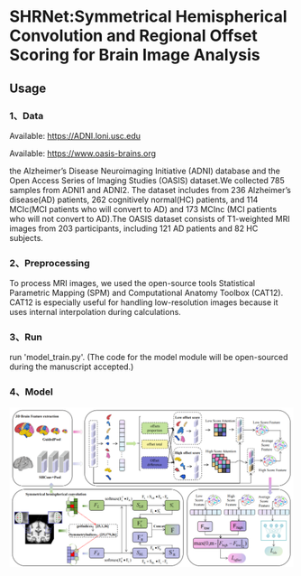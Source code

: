 # SHRNet:Symmetrical Hemispherical Convolution and Regional Offset Scoring for Brain Image Analysis
## Usage
### 1、Data
Available:  https://ADNI.loni.usc.edu

Available: https://www.oasis-brains.org
   
the Alzheimer’s Disease Neuroimaging Initiative (ADNI) database and the Open Access Series of Imaging Studies (OASIS) dataset.We collected 785 samples from ADNI1  and ADNI2. The dataset includes from 236 Alzheimer’s disease(AD) patients, 262 cognitively normal(HC) patients, and 114 MCIc(MCI patients who will convert to AD) and 173 MCInc (MCI patients who will not convert to AD).The OASIS dataset consists of T1-weighted MRI images from
203 participants, including 121 AD patients and 82 HC
subjects.

### 2、Preprocessing
To process MRI images, we used the open-source tools Statistical Parametric Mapping (SPM) and Computational Anatomy Toolbox (CAT12). CAT12 is especially useful for handling low-resolution images because it uses internal interpolation during calculations.

### 3、Run
run 'model_train.py'. (The code for the model module will be open-sourced during the manuscript accepted.)

### 4、Model
![model](./images/model.jpg "model")
